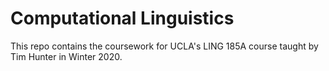
# Computational Linguistics
This repo contains the coursework for UCLA's LING 185A course taught by Tim Hunter in Winter 2020. 
